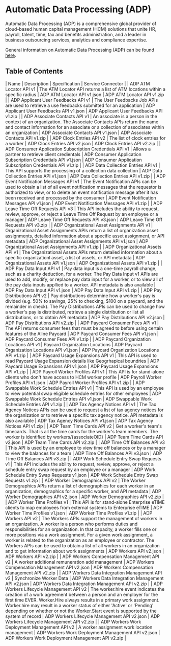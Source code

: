 # Automatic Data Processing (ADP)

Automatic Data Processing (ADP) is a comprehensive global provider of cloud-based human capital management (HCM) solutions that unite HR, payroll, talent, time, tax and benefits administration, and a leader in business outsourcing services, analytics and compliance expertise.

General information on Automatic Data Processing (ADP) can be found [here](https://www.adp.com/about-adp.aspx).

## Table of Contents

| Name  | Description | Specification | Service Connector |
| ADP ATM Locator API v1 | The ATM Locator API returns a list of ATM locations within a specific radius | ADP ATM Locator API v1.json | ADP ATM Locator API v1.zip |
| ADP Applicant User Feedbacks API v1 | The User Feedbacks Job APIs are used to retrieve a use feedbacks submitted for an application | ADP Applicant User Feedbacks API v1.json | ADP Applicant User Feedbacks API v1.zip |
| ADP Associate Contacts API v1 | An associate is a person in the context of an organization. The Associate Contacts APIs return the name and contact information for an associate or a collection of associates within an organization | ADP Associate Contacts API v1.json | ADP Associate Contacts API v1.zip |
| ADP Clock Entries API v2 | The list of clock entries for a worker | ADP Clock Entries API v2.json | ADP Clock Entries API v2.zip |
| ADP Consumer Application Subscription Credentials API v1 | Allows a partner to retrieve client credientals | ADP Consumer Application Subscription Credentials API v1.json | ADP Consumer Application Subscription Credentials API v1.zip |
| ADP Data Collection Entries API v1 | This API supports the processing of a collection data collection | ADP Data Collection Entries API v1.json | ADP Data Collection Entries API v1.zip |
| ADP Event Notification Messages API v1 | The Event Notification APIs can be used to obtain a list of all event notification messages that the requestor is authorized to view, or to delete an event notification message after it has been received and processed by the consumer | ADP Event Notification Messages API v1.json | ADP Event Notification Messages API v1.zip |
| ADP Leave Time Off Requests API v3 | This API includes the ability to request, review, approve, or reject a Leave Time Off Request by an employee or a manager | ADP Leave Time Off Requests API v3.json | ADP Leave Time Off Requests API v3.zip |
| ADP Organizational Asset Assignments API v1 | Organizational Asset Assignments APIs return a list of organization asset assignments, detailed information about a specific asset assignment, or API metadata | ADP Organizational Asset Assignments API v1.json | ADP Organizational Asset Assignments API v1.zip |
| ADP Organizational Assets API v1 | The Organizational Assets APIs return detailed information about a specific organizationl asset, a list of assets, or API metadata | ADP Organizational Assets API v1.json | ADP Organizational Assets API v1.zip |
| ADP Pay Data Input API v1 | Pay data input is a one-time payroll change, such as a charity deduction, for a worker. The Pay Data Input v1 APIs are used to add, modify, or replace pay data input for a worker, or to view all of the pay data inputs appllied to a worker. API metadata is also available | ADP Pay Data Input API v1.json | ADP Pay Data Input API v1.zip |
| ADP Pay Distributions API v2 | Pay distributions determine how a worker's pay is divided (e.g. 50% to savings, 25% to checking, $100 on a paycard, and the remainder in check). The Pay Distributions APIs can be used to change how a worker's pay is distributed, retrieve a single distribution or list all distributions, or to obtain API metadata | ADP Pay Distributions API v2.json | ADP Pay Distributions API v2.zip |
| ADP Paycard Consumer Fees API v1 | The API returns consumer fees that must be agreed to before using certain features of the Aline Paycard | ADP Paycard Consumer Fees API v1.json | ADP Paycard Consumer Fees API v1.zip |
| ADP Paycard Organization Locations API v1 | Paycard Organization Locations | ADP Paycard Organization Locations API v1.json | ADP Paycard Organization Locations API v1.zip |
| ADP Paycard Usage Expansions API v1 | This API is used to read Paycard Usage Expansion details like Geogrhapical boundries | ADP Paycard Usage Expansions API v1.json | ADP Paycard Usage Expansions API v1.zip |
| ADP Payroll Worker Profiles API v1 | This API is for stand-alone clients who don't have access to HCM worker profile | ADP Payroll Worker Profiles API v1.json | ADP Payroll Worker Profiles API v1.zip |
| ADP Swappable Work Schedule Entries API v1 | This API is used by an employee to view potential swap eligible schedule entries for other employees | ADP Swappable Work Schedule Entries API v1.json | ADP Swappable Work Schedule Entries API v1.zip |
| ADP Tax Agency Notices API v1 | The Tax Agency Notices APIs can be used to request a list of tax agency notices for the organization or to retrieve a specific tax agency notice. API metadata is also available | ADP Tax Agency Notices API v1.json | ADP Tax Agency Notices API v1.zip |
| ADP Team Time Cards API v2 | Get a worker's team's timecards. That is all the time cards for the worker's team members. The worker is identified by workers/{associateOID} | ADP Team Time Cards API v2.json | ADP Team Time Cards API v2.zip |
| ADP Time Off Balances API v3 | This API is used by an employee to view time off balances or by a manager to view the balances for a team | ADP Time Off Balances API v3.json | ADP Time Off Balances API v3.zip |
| ADP Work Schedule Entry Swap Requests v1 | This API includes the ability to request, review, approve, or reject a schedule entry swap request by an employee or a manager | ADP Work Schedule Entry Swap Requests v1.json | ADP Work Schedule Entry Swap Requests v1.zip |
| ADP Worker Demographics API v2 | The Worker Demographics APIs return a list of demographics for each worker in an organization, demographics for a specific worker, and API metadata | ADP Worker Demographics API v2.json | ADP Worker Demographics API v2.zip |
| ADP Worker Time Profiles v1 | This API is for stand-alone Enterprise eTIME clients to map employees from external systems to Enterprise eTIME | ADP Worker Time Profiles v1.json | ADP Worker Time Profiles v1.zip |
| ADP Workers API v2 | The Workers APIs support the management of workers in an organization. A worker is a person who performs duties and responsibilities for an organization. In that capacity, a worker fills one or more positions via a work assignment. For a given work assignment, a worker is related to the organization as an employee or contractor. The Workers APIs can be used to obtain a list of all workers in an organization and to get information about work assignments | ADP Workers API v2.json | ADP Workers API v2.zip |
| ADP Workers Compensation Management API v2 | A worker additional remuneration add management | ADP Workers Compensation Management API v2.json | ADP Workers Compensation Management API v2.zip |
| ADP Workers Data Integration Management API v2 | Synchronize Worker Data | ADP Workers Data Integration Management API v2.json | ADP Workers Data Integration Management API v2.zip |
| ADP Workers Lifecycle Management API v2 | The worker.hire event indicates the creation of a work agreement between a person and an employer for the first time EVER. Worker.Hire always results in a primary work assignment. Worker.hire may result in a worker status of either 'Active' or 'Pending' depending on whether or not the Worker.Start event is supported by the system of record | ADP Workers Lifecycle Management API v2.json | ADP Workers Lifecycle Management API v2.zip |
| ADP Workers Work Deployment Management API v2 | A worker assignment work location management | ADP Workers Work Deployment Management API v2.json | ADP Workers Work Deployment Management API v2.zip |
